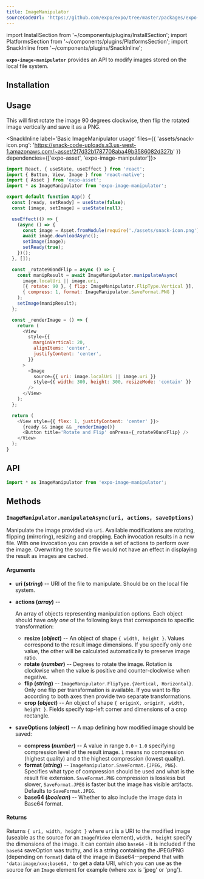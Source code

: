 ```yaml
---
title: ImageManipulator
sourceCodeUrl: 'https://github.com/expo/expo/tree/master/packages/expo-image-manipulator'
---
```


import InstallSection from '~/components/plugins/InstallSection';
import PlatformsSection from '~/components/plugins/PlatformsSection';
import SnackInline from '~/components/plugins/SnackInline';

**`expo-image-manipulator`** provides an API to modify images stored on the local file system.

<PlatformsSection android emulator ios simulator web />

## Installation

<InstallSection packageName="expo-image-manipulator" />

## Usage

This will first rotate the image 90 degrees clockwise, then flip the rotated image vertically and save it as a PNG.

<SnackInline
  label='Basic ImageManipulator usage'
  files={{
    'assets/snack-icon.png': 'https://snack-code-uploads.s3.us-west-1.amazonaws.com/~asset/2f7d32b1787708aba49b3586082d327b'
  }}
  dependencies={['expo-asset', 'expo-image-manipulator']}>

```js
import React, { useState, useEffect } from 'react';
import { Button, View, Image } from 'react-native';
import { Asset } from 'expo-asset';
import * as ImageManipulator from 'expo-image-manipulator';

export default function App() {
  const [ready, setReady] = useState(false);
  const [image, setImage] = useState(null);

  useEffect(() => {
    (async () => {
      const image = Asset.fromModule(require('./assets/snack-icon.png'));
      await image.downloadAsync();
      setImage(image);
      setReady(true);
    })();
  }, []);

  const _rotate90andFlip = async () => {
    const manipResult = await ImageManipulator.manipulateAsync(
      image.localUri || image.uri,
      [{ rotate: 90 }, { flip: ImageManipulator.FlipType.Vertical }],
      { compress: 1, format: ImageManipulator.SaveFormat.PNG }
    );
    setImage(manipResult);
  };

  const _renderImage = () => {
    return (
      <View
        style={{
          marginVertical: 20,
          alignItems: 'center',
          justifyContent: 'center',
        }}
      >
        <Image
          source={{ uri: image.localUri || image.uri }}
          style={{ width: 300, height: 300, resizeMode: 'contain' }}
        />
      </View>
    );
  };

  return (
    <View style={{ flex: 1, justifyContent: 'center' }}>
      {ready && image && _renderImage()}
      <Button title='Rotate and Flip' onPress={_rotate90andFlip} />
    </View>
  );
}
```

</SnackInline>

## API

```js
import * as ImageManipulator from 'expo-image-manipulator';
```

## Methods

### `ImageManipulator.manipulateAsync(uri, actions, saveOptions)`

Manipulate the image provided via `uri`. Available modifications are rotating, flipping (mirroring), resizing and cropping. Each invocation results in a new file. With one invocation you can provide a set of actions to perform over the image. Overwriting the source file would not have an effect in displaying the result as images are cached.

#### Arguments

- **uri (_string_)** -- URI of the file to manipulate. Should be on the local file system.
- **actions (_array_)** --

  An array of objects representing manipulation options. Each object should have _only one_ of the following keys that corresponds to specific transformation:

  - **resize (_object_)** -- An object of shape `{ width, height }`. Values correspond to the result image dimensions. If you specify only one value, the other will be calculated automatically to preserve image ratio.
  - **rotate (_number_)** -- Degrees to rotate the image. Rotation is clockwise when the value is positive and counter-clockwise when negative.
  - **flip (_string_)** -- `ImageManipulator.FlipType.{Vertical, Horizontal}`. Only one flip per transformation is available. If you want to flip according to both axes then provide two separate transformations.
  - **crop (_object_)** -- An object of shape `{ originX, originY, width, height }`. Fields specify top-left corner and dimensions of a crop rectangle.

- **saveOptions (_object_)** -- A map defining how modified image should be saved:
  - **compress (_number_)** -- A value in range `0.0` - `1.0` specifying compression level of the result image. `1` means no compression (highest quality) and `0` the highest compression (lowest quality).
  - **format (_string_)** -- `ImageManipulator.SaveFormat.{JPEG, PNG}`. Specifies what type of compression should be used and what is the result file extension. `SaveFormat.PNG` compression is lossless but slower, `SaveFormat.JPEG` is faster but the image has visible artifacts. Defaults to `SaveFormat.JPEG`.
  - **base64 (_boolean_)** -- Whether to also include the image data in Base64 format.

#### Returns

Returns `{ uri, width, height }` where `uri` is a URI to the modified image (useable as the source for an `Image`/`Video` element), `width, height` specify the dimensions of the image. It can contain also `base64` - it is included if the `base64` saveOption was truthy, and is a string containing the JPEG/PNG (depending on `format`) data of the image in Base64--prepend that with `'data:image/xxx;base64,'` to get a data URI, which you can use as the source for an `Image` element for example (where `xxx` is 'jpeg' or 'png').
